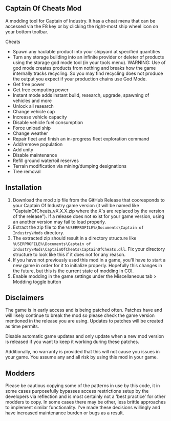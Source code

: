 ## Captain Of Cheats Mod

A modding tool for Captain of Industry. It has a cheat menu that can be accessed via the F8 key or by clicking the right-most ship wheel icon on your bottom toolbar.

Cheats
- Spawn any haulable product into your shipyard at specified quantities
- Turn any storage building into an infinite provider or deleter of products using the storage god mode tool (in your tools menu). WARNING: Use of god mode creates products from nothing and breaks how the game internally tracks recycling. So you may find recycling does not produce the output you expect if your production chains use God Mode.
- Get free power
- Get free computing power
- Instant mode adds instant build, research, upgrade, spawning of vehicles and more
- Unlock all research
- Change vehicle cap
- Increase vehicle capacity
- Disable vehicle fuel consumption
- Force unload ship
- Change weather
- Repair fleet and finish an in-progress fleet exploration command
- Add/remove population
- Add unity
- Disable maintenance
- Refill ground water/oil reserves
- Terrain modification via mining/dumping designations
- Tree removal

## Installation
1. Download the mod zip file from the GitHub Release that cooresponds to your Captain Of Industry game version (it will be named like "CaptainOfCheats_vX.X.X.zip where the X's are replaced by the version of the release"). If a release does not exist for your game version, using an another version may fail to load properly.
2. Extract the zip file to the `%USERPROFILE%\Documents\Captain of Industry\Mods` directory.
3. The extracted zip should result in a directory structure like `%USERPROFILE%\Documents\Captain of Industry\Mods\CaptainOfCheats\CaptainOfCheats.dll`. Fix your directory structure to look like this if it does not for any reason.
4. If you have not previously used this mod in a game, you'll have to start a new game in order for it to initialize properly. Hopefully this changes in the future, but this is the current state of modding in COI.
5. Enable modding in the game settings under the Miscellaneous tab > Modding toggle button

## Disclaimers 
The game is in early access and is being patched often. Patches have and will likely continue to break the mod so please check the game version mentioned in the release you are using. Updates to patches will be created as time permits. 

Disable automatic game updates and only update when a new mod version is released if you want to keep it working during these patches. 

Additionally, no warranty is provided that this will not cause you issues in your game. You assume any and all risk by using this mod in your game.

## Modders
Please be cautious copying some of the patterns in use by this code, it in some cases purposefully bypasses access restrictions setup by the developers via reflection and is most certainly not a 'best practice' for other modders to copy. In some cases there may be other, less brittle approaches to implement similar functionality. I've made these decisions willingly and have increased maintenance burden or bugs as a result.
